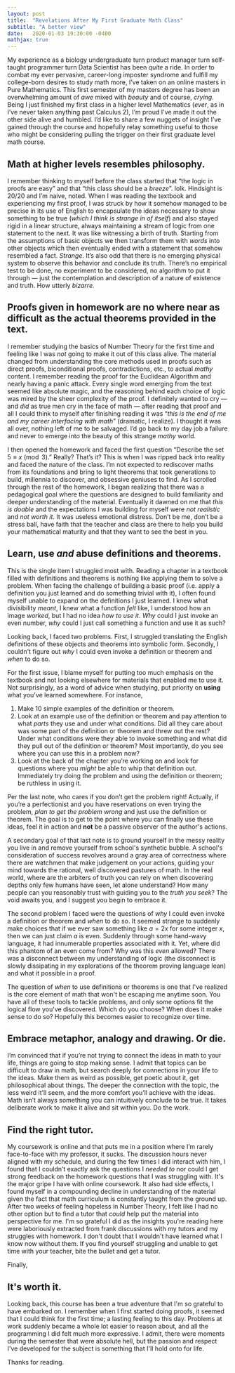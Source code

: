 ```yaml
---
layout: post
title:  "Revelations After My First Graduate Math Class"
subtitle: "A better view"
date:   2020-01-03 19:30:00 -0400
mathjax: true
---
```


My experience as a biology undergraduate turn product manager turn self-taught programmer turn Data Scientist has been *quite* a ride. In order to combat my ever pervasive, career-long imposter syndrome and fulfill my college-born desires to study math more, I’ve taken on an online masters in Pure Mathematics. This first semester of my masters degree has been an overwhelming amount of *awe* mixed with *beauty* and of course, *crying*. Being I just finished my first class in a higher level Mathematics (*ever*, as in I’ve never taken anything past Calculus 2), I’m proud I've made it out the other side alive and humbled. I’d like to share a few nuggets of insight I’ve gained through the course and hopefully relay something useful to those who might be considering pulling the trigger on their first graduate level math course.

## Math at higher levels resembles philosophy.

I remember thinking to myself before the class started that “the logic in proofs are easy” and that “this class should be a *breeze*”. lolk. Hindsight is 20/20 and I’m naive, noted. When I was reading the textbook and experiencing my first proof, I was struck by how it somehow managed to be precise in its use of English to encapsulate the ideas necessary to show something to be true (*which I think is strange in of itself*) and also stayed rigid in a linear structure, always maintaining a stream of logic from one statement to the next. It was like witnessing a birth of truth. Starting from the assumptions of basic objects we then transform them with *words* into other objects which then eventually ended with a statement that somehow resembled a fact. *Strange*. It’s also odd that there is no emerging physical system to observe this behavior and conclude its truth. There’s no empirical test to be done, no experiment to be considered, no algorithm to put it through — just the contemplation and description of a nature of existence and truth. How utterly *bizarre*.

## Proofs given in homework are no where near as difficult as the actual theorems provided in the text.

I remember studying the basics of Number Theory for the first time and feeling like I was *not* going to make it out of this class alive. The material changed from understanding the core methods used in proofs such as direct proofs, biconditional proofs, contradictions, etc., to actual *mathy* content. I remember reading the proof for the Euclidean Algorithm and nearly having a panic attack. Every single word emerging from the text seemed like absolute magic, and the reasoning behind each choice of logic was mired by the sheer complexity of the proof. I definitely wanted to cry — and *did* as true men cry in the face of math — after reading that proof and all I could think to myself after finishing reading it was “*this is the end of me and my career interfacing with math*” (dramatic, I realize). I thought it was all over, nothing left of me to be salvaged. I’d go back to my day job a failure and never to emerge into the beauty of this strange *mathy* world.

I then opened the homework and faced the first question “Describe the set $5 \equiv x \pmod 3$.” Really? That’s it? This is when I was ripped back into reality and faced the nature of the class. I’m not expected to rediscover maths from its foundations and bring to light theorems that took generations to build, millennia to discover, and obsessive geniuses to find. As I scrolled through the rest of the homework, I began realizing that there was a pedagogical goal where the questions are designed to build familiarity and deeper understanding of the material. Eventually it dawned on me that *this is doable* and the expectations I was building for myself were *not realistic* and *not worth it*. It was useless emotional distress. Don’t be me, don’t be a stress ball, have faith that the teacher and class are there to help you build your mathematical maturity and that they want to see the best in you.

## Learn, use *and* abuse definitions and theorems.

This is the single item I struggled most with. Reading a chapter in a textbook filled with definitions and theorems is nothing like applying them to solve a problem. When facing the challenge of building a basic proof (i.e. apply a definition you just learned and do something trivial with it), I often found myself unable to expand on the definitions I just learned. I knew what divisibility *meant*, I knew what a function *felt* like, I understood how an image *worked*, but I had no idea *how to use it*. *Why* could I just invoke an even number, *why* could I just call something a function and use it as such?

Looking back, I faced two problems. First, I struggled translating the English definitions of these objects and theorems into symbolic form. Secondly, I couldn't figure out *why* I could even invoke a definition or theorem and *when* to do so.

For the first issue, I blame myself for putting too much emphasis on the textbook and not looking elsewhere for materials that enabled me to use it. Not surprisingly, as a word of advice when studying, put priority on **using** what you've learned somewhere. For instance,
1. Make 10 simple examples of the definition or theorem.
2. Look at an example use of the definition or theorem and pay attention to what *parts* they use and under what conditions. Did all they care about was some part of the definition or theorem and threw out the rest? Under what conditions were they able to invoke something and what did they pull out of the definition or theorem? Most importantly, do you see where you can use this in a problem now?
3. Look at the back of the chapter you’re working on and look for questions where you *might* be able to whip that definition out. Immediately try doing the problem and using the definition or theorem; be ruthless in using it.

Per the last note, who cares if you don’t get the problem right! Actually, if you’re a perfectionist and you have reservations on even trying the problem, *plan to get the problem wrong* and just use the definition or theorem. The goal is to get to the point where you can finally use these ideas, feel it in action and **not** be a passive observer of the author's actions.

A secondary goal of that last note is to ground yourself in the messy reality you live in and remove yourself from school's synthetic bubble. A school's consideration of success revolves around a gray area of correctness where there are watchmen that make judgement on your actions, guiding your mind towards the rational, well discovered pastures of math. In the real world, where are the arbiters of truth you can rely on when discovering depths only few humans have seen, let alone understand? How many people can you reasonably trust with guiding you to the *truth you seek*? The void awaits you, and I suggest you begin to embrace it.

<!-- who are the watchmen that determine correctness? you have your peers, but even before you can show it to your peers, I'm sure there's a great deal of sitting down tight and waiting Get your head out of that and bring yourself back into the real world - the messy one you deal with day to day. There are no right answers and no one there to double check what you're doing. Just give it a go and continuously get better. -->

<!-- It's a great barometer for your personal learning of a very specific thing **they're** looking for, but not a measure of **your** problem-solving skills and comfort of the material in what you're learning. Sometimes the material they use simply sucks, scohol is not individualized to a person's needs and fit for personal challenges. This is a one-person-fit-all kinda situation where you're playing a role in to survive.  -->

<!-- For me, there is an internal idea that I always have to be right when solving a problem, and that if I don't succeed in proving a correct solution, I'm a failure. That's quite paralyzing, and anti-thetical to how I operate on any other operation in my life. School self imposes this idea that math is always correct. But who determines that correctness? These expert teachers - and whom the fuck are they? -->

The second problem I faced were the questions of *why* I could even invoke a definition or theorem and *when* to do so. It seemed strange to suddenly make choices that if we ever saw something like $a=2x$ for some integer $x$, then we can just claim $a$ is even. Suddenly through some hand-wavy language, it had innumerable properties associated with it. Yet, where did this phantom of an even come from? Why was this *even* allowed? There was a disconnect between my understanding of logic (the disconnect is slowly dissipating in my explorations of the theorem proving language lean) and what it possible in a proof.

The question of *when* to use definitions or theorems is one that I've realized is the core element of math that won't be escaping me anytime soon. You have all of these tools to tackle problems, and only some options fit the logical flow you've discovered. Which do you choose? When does it make sense to do so? Hopefully this becomes easier to recognize over time.

 <!-- It took me a while to understand mathematical logic (and is currently on the reading lists) and see the real-life association making a claim that if has four legs, is furry and barks, then it's a dog. and *when* to use a definition or theorem. I couldn't grasp why given some initial hypothesis, I can create new objects supported by exterior truths outside of the hypothesis served as arguments to the conclusion. I admit that both of these questions are still things I struggle with, whereas I realize the question of *when* will be persistent through any problem, and an element of problem solving. Granted, this problem still persists and I doubt it will ever leave as math is a game of choices -->



## Embrace metaphor, analogy and drawing. Or die.

I’m convinced that if you’re not trying to connect the ideas in math to your life, things are going to stop making sense. I admit that topics can be difficult to draw in math, but search deeply for connections in your life to the ideas. Make them as weird as possible, get poetic about it, get philosophical about things. The deeper the connection with the topic, the less weird it’ll seem, and the more comfort you’ll achieve with the ideas. Math isn’t always something you can intuitively conclude to be true. It takes deliberate work to make it alive and sit within you. Do the work.

## Find the right tutor.
My coursework is online and that puts me in a position where I’m rarely face-to-face with my professor, it sucks. The discussion hours never aligned with my schedule, and during the few times I did interact with him, I found that I couldn’t exactly ask the questions I *needed to* nor could I get strong feedback on the homework questions that I was struggling with. It's the major gripe I have with online coursework. It also had side effects, I found myself in a compounding decline in understanding of the material given the fact that math curriculum is constantly taught from the ground up. After two weeks of feeling hopeless in Number Theory, I felt like I had no other option but to find a tutor that *could* help put the material into perspective for me. I'm so grateful I did as the insights you're reading here were laboriously extracted from frank discussions with my tutors and my struggles with homework. I don't doubt that I wouldn't have learned what I know now without them. If you find yourself struggling and unable to get time with your teacher, bite the bullet and get a tutor.

Finally,

## It's worth it.
Looking back, this course has been a true adventure that I'm so grateful to have embarked on. I remember when I first started doing proofs, it seemed that I could think for the first time; a lasting feeling to this day. Problems at work suddenly became a whole lot easier to reason about, and all the programming I did felt much more expressive. I admit, there were moments during the semester that were absolute hell, but the passion and respect I've developed for the subject is something that I'll hold onto for life.

Thanks for reading.